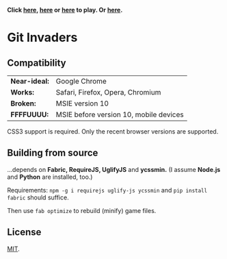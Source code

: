 **Click [here][1], [here][2] or [here][1] to play. Or [here][2].**

[1]: http://animuchan.net/git-invaders/
[2]: http://animuchan.net/git-invaders/music-on/

# Git Invaders

## Compatibility

<table>
	<tr>
		<td><strong>Near-ideal:</strong></td>
		<td>Google Chrome</td>
	</tr>
	<tr>
		<td><strong>Works:</strong></td>
		<td>Safari, Firefox, Opera, Chromium</td>
	</tr>
	<tr>
		<td><strong>Broken:</strong></td>
		<td>MSIE version 10</td>
	</tr>
	<tr>
		<td><strong>FFFFUUUU:</strong></td>
		<td>MSIE before version 10, mobile devices</td>
	</tr>
</table>

CSS3 support is required.
Only the recent browser versions are supported.

## Building from source

...depends on **Fabric, RequireJS, UglifyJS** and **ycssmin.**
(I assume **Node.js** and **Python** are installed, too.)

Requirements:
`npm -g i requirejs uglify-js ycssmin`
and
`pip install fabric`
should suffice.

Then use `fab optimize` to rebuild (minify) game files.

## License

[MIT][3].

[3]: https://raw.github.com/mvasilkov/game-off-2012/master/MIT-LICENSE.txt
